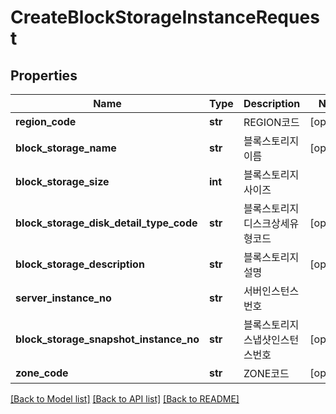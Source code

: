 # CreateBlockStorageInstanceRequest

## Properties
Name | Type | Description | Notes
------------ | ------------- | ------------- | -------------
**region_code** | **str** | REGION코드 | [optional] 
**block_storage_name** | **str** | 블록스토리지이름 | [optional] 
**block_storage_size** | **int** | 블록스토리지사이즈 | 
**block_storage_disk_detail_type_code** | **str** | 블록스토리지디스크상세유형코드 | [optional] 
**block_storage_description** | **str** | 블록스토리지설명 | [optional] 
**server_instance_no** | **str** | 서버인스턴스번호 | 
**block_storage_snapshot_instance_no** | **str** | 블록스토리지스냅샷인스턴스번호 | [optional] 
**zone_code** | **str** | ZONE코드 | [optional] 

[[Back to Model list]](../README.md#documentation-for-models) [[Back to API list]](../README.md#documentation-for-api-endpoints) [[Back to README]](../README.md)


